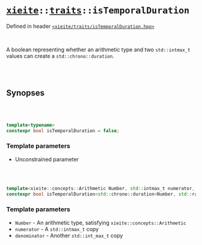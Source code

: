# [`xieite`](../../README.md)`::`[`traits`](../../docs/traits.md)`::isTemporalDuration`
Defined in header [`<xieite/traits/isTemporalDuration.hpp>`](../../include/xieite/traits/isTemporalDuration.hpp)

<br/>

A boolean representing whether an arithmetic type and two `std::intmax_t` values can create a `std::chrono::duration`.

<br/><br/>

## Synopses

<br/><br/>

```cpp
template<typename>
constexpr bool isTemporalDuration = false;
```
### Template parameters
- Unconstrained parameter

<br/><br/>

```cpp
template<xieite::concepts::Arithmetic Number, std::intmax_t numerator, std::intmax_t denominator>
constexpr bool isTemporalDuration<std::chrono::duration<Number, std::ratio<numerator, denominator>>> = true;
```
### Template parameters
- `Number` - An arithmetic type, satisfying `xieite::concepts::Arithmetic`
- `numerator` - A `std::intmax_t` copy
- `denominator` - Another `std::int_max_t` copy